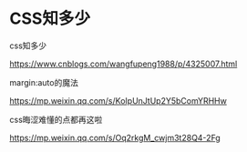 # CSS知多少



css知多少

https://www.cnblogs.com/wangfupeng1988/p/4325007.html



margin:auto的魔法

https://mp.weixin.qq.com/s/KoIpUnJtUp2Y5bComYRHHw



css晦涩难懂的点都再这啦

https://mp.weixin.qq.com/s/Oq2rkgM_cwjm3t28Q4-2Fg